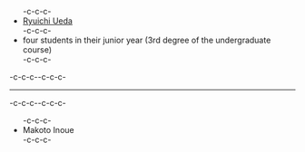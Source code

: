 <ul>-c-c-c- <li id="ryuichiueda"><a href="http://lab.ueda.asia/?page_id=42">Ryuichi Ueda</a></li>-c-c-c- <li>four students in their junior year (3rd degree of the undergraduate course)</li>-c-c-c-</ul>-c-c-c--c-c-c-<hr />-c-c-c--c-c-c-<ul>-c-c-c- <li>Makoto Inoue</li>-c-c-c-</ul>
